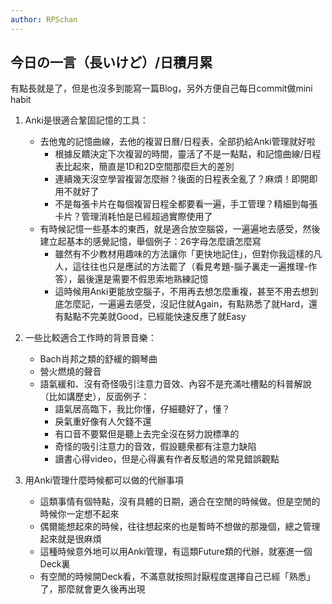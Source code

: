 ```yaml
---
author: RPSchan
---
```


## 今日の一言（長いけど）/日積月累
有點長就是了，但是也沒多到能寫一篇Blog，另外方便自己每日commit做mini habit

1. Anki是很適合鞏固記憶的工具：
    - 去他鬼的記憶曲線，去他的複習日曆/日程表，全部扔給Anki管理就好啦
        - 根據反饋決定下次複習的時間，靈活了不是一點點，和記憶曲線/日程表比起來，簡直是1D和2D空間那麼巨大的差別
        - 連續幾天沒空學習複習怎麼辦？後面的日程表全亂了？麻煩！即開即用不就好了
        - 不是每張卡片在每個複習日程全都要看一遍，手工管理？精細到每張卡片？管理消耗怕是已經超過實際使用了
    - 有時候記憶一些基本的東西，就是適合放空腦袋，一遍遍地去感受，然後建立起基本的感覺記憶，舉個例子：26字母怎麼讀怎麼寫
        - 雖然有不少教材用趣味的方法讓你「更快地記住」，但對你我這樣的凡人，這往往也只是應試的方法罷了（看見考題-腦子裏走一遍推理-作答），最後還是需要不假思索地熟練記憶
        - 這時候用Anki更能放空腦子，不用再去想怎麼重複，甚至不用去想到底怎麼記，一遍遍去感受，沒記住就Again，有點熟悉了就Hard，還有點點不完美就Good，已經能快速反應了就Easy

2. 一些比較適合工作時的背景音樂：
    - Bach肖邦之類的舒緩的鋼琴曲
    - 營火燃燒的聲音
    - 語氣緩和、沒有奇怪吸引注意力音效、內容不是充滿吐槽點的科普解說（比如講歷史），反面例子：
        - 語氣居高臨下，我比你懂，仔細聽好了，懂？
        - 戾氣重好像有人欠錢不還
        - 有口音不要緊但是聽上去完全沒在努力說標準的
        - 奇怪的吸引注意力的音效，假設聽衆都有注意力缺陷
        - 讀書心得video，但是心得裏有作者反駁過的常見錯誤觀點

3. 用Anki管理什麼時候都可以做的代辦事項
    - 這類事情有個特點，沒有具體的日期，適合在空閒的時候做。但是空閒的時候你一定想不起來
    - 偶爾能想起來的時候，往往想起來的也是暫時不想做的那幾個，總之管理起來就是很麻煩
    - 這種時候意外地可以用Anki管理，有這類Future類的代辦，就塞進一個Deck裏
    - 有空閒的時候開Deck看，不滿意就按照討厭程度選擇自己已經「熟悉」了，那麼就會更久後再出現

















